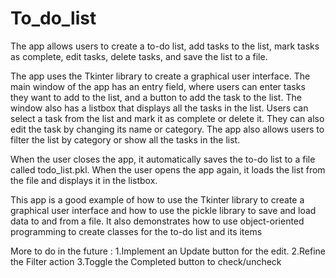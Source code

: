 # To_do_list
The app allows users to create a to-do list, add tasks to the list, mark tasks as complete, edit tasks, delete tasks, and save the list to a file.

The app uses the Tkinter library to create a graphical user interface. The main window of the app has an entry field, where users can enter tasks they want to add to the list, and a button to add the task to the list. The window also has a listbox that displays all the tasks in the list. Users can select a task from the list and mark it as complete or delete it. They can also edit the task by changing its name or category. The app also allows users to filter the list by category or show all the tasks in the list.

When the user closes the app, it automatically saves the to-do list to a file called todo_list.pkl. When the user opens the app again, it loads the list from the file and displays it in the listbox.

This app is a good example of how to use the Tkinter library to create a graphical user interface and how to use the pickle library to save and load data to and from a file. It also demonstrates how to use object-oriented programming to create classes for the to-do list and its items

More to do in the future : 
1.Implement an Update button for the edit.
2.Refine the Filter action
3.Toggle the Completed button to check/uncheck
